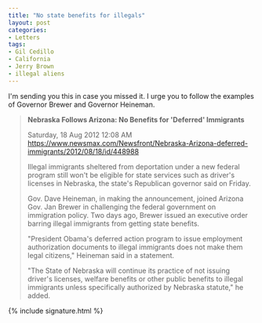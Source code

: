 ```yaml
---
title: "No state benefits for illegals"
layout: post
categories:
- Letters
tags:
- Gil Cedillo
- California
- Jerry Brown
- illegal aliens
---
```


I'm sending you this in case you missed it. I urge you to follow the examples of Governor Brewer and Governor Heineman.

> **Nebraska Follows Arizona: No Benefits for 'Deferred' Immigrants**
>
> Saturday, 18 Aug 2012 12:08 AM
> https://www.newsmax.com/Newsfront/Nebraska-Arizona-deferred-immigrants/2012/08/18/id/448988
>
> Illegal immigrants sheltered from deportation under a new federal program still won't be eligible for state services such as driver's licenses in Nebraska, the state's Republican governor said on Friday.
>
> Gov. Dave Heineman, in making the announcement, joined Arizona Gov. Jan Brewer in challenging the federal government on immigration policy. Two days ago, Brewer issued an executive order barring illegal immigrants from getting state benefits.
>
> "President Obama's deferred action program to issue employment authorization documents to illegal immigrants does not make them legal citizens," Heineman said in a statement.
>
> "The State of Nebraska will continue its practice of not issuing driver's licenses, welfare benefits or other public benefits to illegal immigrants unless specifically authorized by Nebraska statute," he added.

{% include signature.html %}
